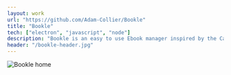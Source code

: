 ```yaml
---
layout: work
url: "https://github.com/Adam-Collier/Bookle"
title: "Bookle"
tech: ["electron", "javascript", "node"]
description: "Bookle is an easy to use Ebook manager inspired by the Calibre open source project. I felt that the UI wasn't the greatest, could be simplified and users could have an overall better experience. This project served as an exploration into electron, handling their api and understanding the structure of ebooks, processing their metadata and making it editable."
header: "/bookle-header.jpg"
---
```


![Bookle home](/bookle-home.jpg)
